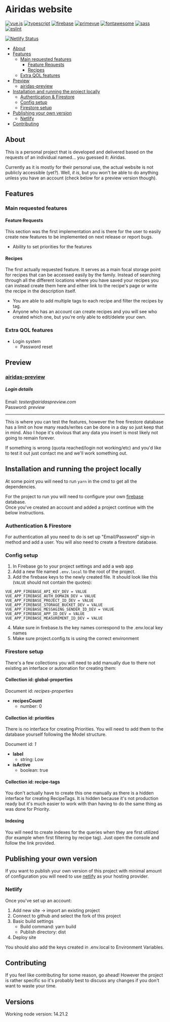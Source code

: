 # Airidas website

[![vue.js](https://img.shields.io/static/v1?label=Vue.js&message=v3.2.19&color=4FC08D&style=flat-square&logo=vuedotjs)](https://vuejs.org/)
[![typescript](https://img.shields.io/static/v1?label=TypeScript&message=v4.1.6&color=4FC08D&style=flat-square&logo=typescript)](https://www.typescriptlang.org/)
[![firebase](https://img.shields.io/static/v1?label=Firebase&message=v9.5.0&color=4FC08D&style=flat-square&logo=firebase)](https://firebase.google.com)
[![primevue](https://img.shields.io/static/v1?label=PrimeVue&message=v3.10.0&color=4FC08D&style=flat-square&logo=)](https://www.primefaces.org/primevue)
[![fontawesome](https://img.shields.io/static/v1?label=FontAwesome&message=v5.15.4&color=4FC08D&style=flat-square&logo=fontawesome)](https://fontawesome.com/)
[![sass](https://img.shields.io/static/v1?label=Sass&message=v1.42.1&color=4FC08D&style=flat-square&logo=sass)](https://sass-lang.com/)
[![eslint](https://img.shields.io/static/v1?label=ESLint&message=v6.8.0&color=4FC08D&style=flat-square&logo=eslint)](https://eslint.org)
<!-- [![netlify](https://img.shields.io/static/v1?label=Netlify&message=Current&color=4FC08D&style=flat-square&logo=netlify)](https://www.netlify.com) -->
[![Netlify Status](https://api.netlify.com/api/v1/badges/bfa655cf-69bb-4cf5-af78-9dbba5b0c65d/deploy-status)](https://www.netlify.com)


- [About](#about)
- [Features](#features)
	- [Main requested features](#main-requested-features)
		- [Feature Requests](#feature-requests)
		- [Recipes](#recipes)
	- [Extra QOL features](#extra-qol-features)
- [Preview](#preview)
	- [airidas-preview](#airidas-preview)
- [Installation and running the project locally](#installation-and-running-the-project-locally)
	- [Authentication & Firestore](#authentication--firestore)
	- [Config setup](#config-setup)
	- [Firestore setup](#firestore-setup)
- [Publishing your own version](#publishing-your-own-version)
	- [Netlify](#netlify)
- [Contributing](#contributing)

## About
This is a personal project that is developed and delivered based on the requests of an individual named... you guessed it: Airidas.

Currently as it is mostly for their personal use, the actual website is not publicly accessible (yet?). Well, _it is_, but you won't be able to do anything unless you have an account (check below for a preview version though).

## Features

### Main requested features
#### Feature Requests
This section was the first implementation and is there for the user to easily create new features to be implemented on next release or report bugs.

- Ability to set priorities for the features

#### Recipes
The first actually requested feature. It serves as a main focal storage point for recipes that can be accessed easily by the family.
Instead of searching through all the different locations where you have saved your recipes you can instead create them here and either link to the recipe's page or write the recipe in the description itself.

- You are able to add multiple tags to each recipe and filter the recipes by tag.
- Anyone who has an account can create recipes and you will see who created which one, but you're only able to edit/delete your own.

### Extra QOL features

- Login system
  - Password reset

## Preview

### [airidas-preview](https://airidas-preview.netlify.app)

##### Login details
<div>Email: <i>tester@airidaspreview.com</i></div>
<div>Password: <i>preview</i></div>

___

This is where you can test the features, however the free firestore database has a limit on how many reads/writes can be done in a day so just keep that in mind.
Also I hope it's obvious that any data you insert is most likely not going to remain forever.

If something is wrong (quota reached/login not working/etc) and you'd like to test it out just contact me and we'll work something out.

## Installation and running the project locally

At some point you will need to run `yarn` in the cmd to get all the dependencies.

For the project to run you will need to configure your own [firebase](https://console.firebase.google.com) database.\
Once you've created an account and added a project continue with the below instructions.


### Authentication & Firestore

For authentication all you need to do is set up "Email/Password" sign-in method and add a user.
You will also need to create a firestore database.

### Config setup

1. In Firebase go to your project settings and add a web app
2. Add a new file named `.env.local` to the root of the project.
3. Add the firebase keys to the newly created file. It should look like this (`VALUE` should not contain the quotes):
```text
VUE_APP_FIREBASE_API_KEY_DEV = VALUE
VUE_APP_FIREBASE_AUTH_DOMAIN_DEV = VALUE
VUE_APP_FIREBASE_PROJECT_ID_DEV = VALUE
VUE_APP_FIREBASE_STORAGE_BUCKET_DEV = VALUE
VUE_APP_FIREBASE_MESSAGING_SENDER_ID_DEV = VALUE
VUE_APP_FIREBASE_APP_ID_DEV = VALUE
VUE_APP_FIREBASE_MEASUREMENT_ID_DEV = VALUE
```
4. Make sure in firebase.ts the key names correspond to the .env.local key names
5. Make sure project.config.ts is using the correct environment

### Firestore setup

There's a few collections you will need to add manually due to there not existing an interface or automation for creating them:

#### Collection id: global-properties

Document id: _recipes-properties_

- **recipesCount**
   - number: 0

#### Collection id: priorities

There is no interface for creating Priorities. You will need to add them to the database yourself following the Model structure.

Document id: _1_
- **label**
   - string: Low
- **isActive**
   - boolean: true
   
#### Collection id: recipe-tags
You don't actually have to create this one manually as there is a hidden interface for creating RecipeTags. It is hidden because it's not production ready but it's much easier to work with than having to do the same thing as was done for Priority.

#### Indexing
You will need to create indexes for the queries when they are first utilized (for example when first filtering by recipe tag).
Just open the console and follow the link provided.


## Publishing your own version

If you want to publish your own version of this project with minimal amount of configuration you will need to use [netlify](https://www.netlify.com/) as your hosting provider.

### Netlify
Once you've set up an account:
1. Add new site -> import an existing project
2. Connect to github and select the fork of this project
3. Basic build settings
   - Build command: yarn build
   - Publish directory: dist
4. Deploy site

You should also add the keys created in .env.local to Environment Variables.

## Contributing
If you feel like contributing for some reason, go ahead! However the project is rather specific so it's probably best to discuss any changes if you don't want to waste your time.

## Versions

Working node version: 14.21.2